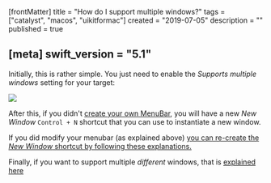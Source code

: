 [frontMatter]
title = "How do I support multiple windows?"
tags = ["catalyst", "macos", "uikitformac"]
created = "2019-07-05"
description = ""
published = true

[meta]
swift_version = "5.1"
---



Initially, this is rather simple. You just need to enable the *Supports multiple windows* setting for your target:

![](/img-content/catalyst/multiwindow.png)

After this, if you didn't [create your own MenuBar](firststeps/modify_menubar.md), you will have a new *New Window* `Control + N` shortcut that you can use to instantiate a new window.

If you did modify your menubar (as explained above) [you can re-create the *New Window* shortcut by following these explanations.](how/custom_new_window_entry.md)

Finally, if you want to support multiple *different* windows, that is [explained here](how/multiple_different_windows.md)
